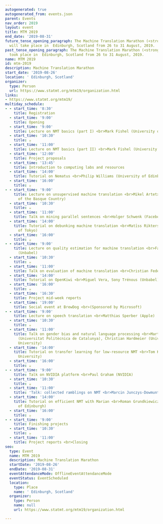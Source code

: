 ```yaml
---
autogenerated: true
autogenerated_from: events.json
parent: Events
nav_order: 2019
layout: event
title: MTM 2019
end_date: '2019-08-31'
future_tense_opening_paragraph: The Machine Translation Marathon (<strong>MTM 2019</strong>)
  will take place in  Edinburgh, Scotland from 26 to 31 August, 2019.
past_tense_opening_paragraph: The Machine Translation Marathon (<strong>MTM 2019</strong>)
  took place in  Edinburgh, Scotland from 26 to 31 August, 2019.
name: MTM 2019
id: mtm-2019
description: Machine Translation Marathon
start_date: '2019-08-26'
location: ' Edinburgh, Scotland'
organizer:
  type: Person
  url: https://www.statmt.org/mtm19/organization.html
links:
- https://www.statmt.org/mtm19/
multiday_schedule:
- - start_time: '8:30'
    title: Registration
  - start_time: '9:00'
    title: Opening
  - start_time: '9:00'
    title: Lecture on NMT basics (part I) <br>Mark Fishel (University of Tartu)
  - start_time: '10:30'
    title: ☕️
  - start_time: '11:00'
    title: Lecture on NMT basics (part II) <br>Mark Fishel (University of Tartu)
  - start_time: '12:00'
    title: Project proposals
  - start_time: '13:45'
    title: Introduction to computing labs and resources
  - start_time: '14:00'
    title: Tutorial on Nematus <br>Philip Williams (University of Edinburgh)
  - start_time: '16:00'
    title: ☕️
- - start_time: '9:00'
    title: Lecture on unsupervised machine translation <br>Mikel Artetxe (University
      of the Basque Country)
  - start_time: '10:30'
    title: ☕️
  - start_time: '11:00'
    title: Talk on mining parallel sentences <br>Holger Schwenk (Facebook)
  - start_time: '14:00'
    title: Tutorial on debunking machine translation <br>Matīss Rikters (University
      of Tokyo)
  - start_time: '16:00'
    title: ☕️
- - start_time: '9:00'
    title: Lecture on quality estimation for machine translation <br>Fabio Kepler
      (Unbabel)
  - start_time: '10:30'
    title: ☕️
  - start_time: '11:00'
    title: Talk on evaluation of machine translation <br>Christian Federmann (Microsoft)
  - start_time: '14:00'
    title: Tutorial on OpenKiwi <br>Miguel Vera, Sony Trénous (Unbabel)
  - start_time: '16:00'
    title: ☕️
  - start_time: '16:30'
    title: Project mid-week reports
  - start_time: '19:00'
    title: Social event at BrewDog <br>(Sponsored by Microsoft)
- - start_time: '9:00'
    title: Lecture on speech translation <br>Matthias Sperber (Apple)
  - start_time: '10:30'
    title: ☕️
  - start_time: '11:00'
    title: Talk on gender bias and natural language processing <br>Marta Ruiz Costa-jussà
      (Universitat Politècnica de Catalunya), Christian Hardmeier (University of Edinburgh/Uppsala
      University)
  - start_time: '14:00'
    title: Tutorial on transfer learning for low-resource NMT <br>Tom Kocmi (Charles
      University)
  - start_time: '16:00'
    title: ☕️
- - start_time: '9:00'
    title: Talk on NVIDIA platform <br>Paul Graham (NVIDIA)
  - start_time: '10:30'
    title: ☕️
  - start_time: '11:00'
    title: 'Talk: collected ramblings on NMT <br>Marcin Junczys-Dowmunt (Microsoft)'
  - start_time: '14:00'
    title: Tutorial on efficient NMT with Marian <br>Roman Grundkiewicz (University
      of Edinburgh)
  - start_time: '16:00'
    title: ☕️
- - start_time: '9:00'
    title: Finishing projects
  - start_time: '10:30'
    title: ☕️
  - start_time: '11:00'
    title: Project reports <br>Closing
seo:
  type: Event
  name: MTM 2019
  description: Machine Translation Marathon
  startDate: '2019-08-26'
  endDate: '2019-08-31'
  eventAttendanceMode: OfflineEventAttendanceMode
  eventStatus: EventScheduled
  location:
    type: Place
    name: ' Edinburgh, Scotland'
  organizer:
    type: Person
    name: null
    url: https://www.statmt.org/mtm19/organization.html

---
```


